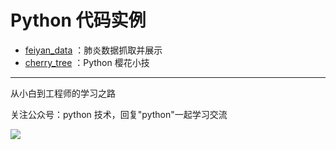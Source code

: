 # Python 代码实例

+ [feiyan_data](https://github.com/JustDoPython/python-examples/tree/master/chaoxi/2020-02-24-feiyan_data) ：肺炎数据抓取并展示
+ [cherry_tree](https://github.com/JustDoPython/python-examples/tree/master/chaoxi/2020-03-24-cherry_tree) ：Python 樱花小技


---

从小白到工程师的学习之路

关注公众号：python 技术，回复"python"一起学习交流

![](http://favorites.ren/assets/images/python.jpg)
